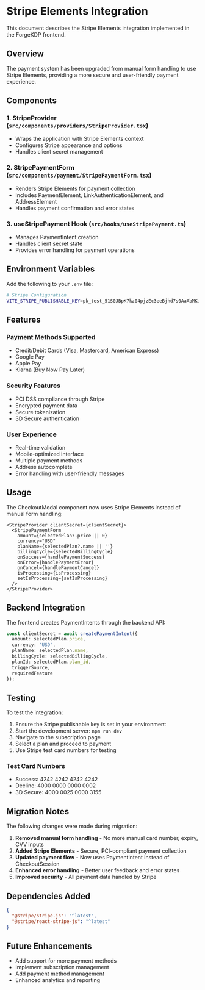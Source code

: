 # Stripe Elements Integration

This document describes the Stripe Elements integration implemented in the ForgeKDP frontend.

## Overview

The payment system has been upgraded from manual form handling to use Stripe Elements, providing a more secure and user-friendly payment experience.

## Components

### 1. StripeProvider (`src/components/providers/StripeProvider.tsx`)
- Wraps the application with Stripe Elements context
- Configures Stripe appearance and options
- Handles client secret management

### 2. StripePaymentForm (`src/components/payment/StripePaymentForm.tsx`)
- Renders Stripe Elements for payment collection
- Includes PaymentElement, LinkAuthenticationElement, and AddressElement
- Handles payment confirmation and error states

### 3. useStripePayment Hook (`src/hooks/useStripePayment.ts`)
- Manages PaymentIntent creation
- Handles client secret state
- Provides error handling for payment operations

## Environment Variables

Add the following to your `.env` file:

```bash
# Stripe Configuration
VITE_STRIPE_PUBLISHABLE_KEY=pk_test_51S0JBpK7kz04pjzEc3eeBjhd7s0AaAbMKiWkMtcbxMrAV7GUM62CcRXW8FGtgeoFJKN8f7vUnGvphJbcSBoDlpvp00hc3eU1Co
```

## Features

### Payment Methods Supported
- Credit/Debit Cards (Visa, Mastercard, American Express)
- Google Pay
- Apple Pay
- Klarna (Buy Now Pay Later)

### Security Features
- PCI DSS compliance through Stripe
- Encrypted payment data
- Secure tokenization
- 3D Secure authentication

### User Experience
- Real-time validation
- Mobile-optimized interface
- Multiple payment methods
- Address autocomplete
- Error handling with user-friendly messages

## Usage

The CheckoutModal component now uses Stripe Elements instead of manual form handling:

```tsx
<StripeProvider clientSecret={clientSecret}>
  <StripePaymentForm
    amount={selectedPlan?.price || 0}
    currency="USD"
    planName={selectedPlan?.name || ''}
    billingCycle={selectedBillingCycle}
    onSuccess={handlePaymentSuccess}
    onError={handlePaymentError}
    onCancel={handlePaymentCancel}
    isProcessing={isProcessing}
    setIsProcessing={setIsProcessing}
  />
</StripeProvider>
```

## Backend Integration

The frontend creates PaymentIntents through the backend API:

```typescript
const clientSecret = await createPaymentIntent({
  amount: selectedPlan.price,
  currency: 'USD',
  planName: selectedPlan.name,
  billingCycle: selectedBillingCycle,
  planId: selectedPlan.plan_id,
  triggerSource,
  requiredFeature
});
```

## Testing

To test the integration:

1. Ensure the Stripe publishable key is set in your environment
2. Start the development server: `npm run dev`
3. Navigate to the subscription page
4. Select a plan and proceed to payment
5. Use Stripe test card numbers for testing

### Test Card Numbers
- Success: 4242 4242 4242 4242
- Decline: 4000 0000 0000 0002
- 3D Secure: 4000 0025 0000 3155

## Migration Notes

The following changes were made during migration:

1. **Removed manual form handling** - No more manual card number, expiry, CVV inputs
2. **Added Stripe Elements** - Secure, PCI-compliant payment collection
3. **Updated payment flow** - Now uses PaymentIntent instead of CheckoutSession
4. **Enhanced error handling** - Better user feedback and error states
5. **Improved security** - All payment data handled by Stripe

## Dependencies Added

```json
{
  "@stripe/stripe-js": "^latest",
  "@stripe/react-stripe-js": "^latest"
}
```

## Future Enhancements

- Add support for more payment methods
- Implement subscription management
- Add payment method management
- Enhanced analytics and reporting

